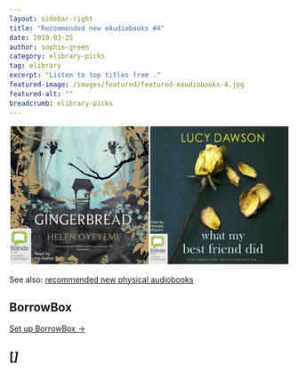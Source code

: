 ```yaml
---
layout: sidebar-right
title: "Recommended new eAudiobooks #4"
date: 2019-03-25
author: sophie-green
category: elibrary-picks
tag: elibrary
excerpt: "Listen to top titles from ."
featured-image: /images/featured/featured-eaudiobooks-4.jpg
featured-alt: ""
breadcrumb: elibrary-picks
---
```


![](/images/featured/featured-eaudiobooks-4.jpg)

See also: [recommended new physical audiobooks](/new-suggestions/audiobooks/new-audiobooks-19/)

## BorrowBox

[Set up BorrowBox &rarr;](/elibrary/borrowbox/)

## [<cite>]

